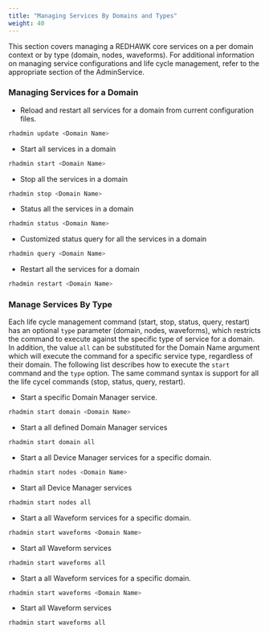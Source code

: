 ```yaml
---
title: "Managing Services By Domains and Types"
weight: 40
---
```


This section covers managing a REDHAWK core services on a per domain context or by type (domain, nodes, waveforms).  For additional information on managing service configurations and life cycle management, refer to the appropriate section of the AdminService.

### Managing Services for a Domain

* Reload and restart all services for a domain from current configuration files. 

```sh
rhadmin update <Domain Name>
```

* Start all services in a domain 

```sh
rhadmin start <Domain Name>
```

* Stop all the services in a domain

```sh
rhadmin stop <Domain Name>

```

* Status all the services in a domain

```sh
rhadmin status <Domain Name>
```

* Customized status query for all the services in a domain

```sh
rhadmin query <Domain Name>
```

* Restart all the services for a domain

```sh
rhadmin restart <Domain Name>
```

### Manage Services By Type

Each life cycle management command (start, stop, status, query, restart)  has an optional `type` parameter (domain, nodes, waveforms), which restricts the command to execute against the specific type of service for a domain.  In addition, the value `all` can be substituted for the Domain Name argument which will execute the command for a specific service type, regardless of their domain. The following list describes how to execute the `start` command  and the `type` option. The same command syntax is support for all the life cycel commands (stop, status, query, restart).

* Start a specific Domain Manager service.  

```sh
rhadmin start domain <Domain Name>
```

* Start a all defined Domain Manager services

```sh
rhadmin start domain all
```

* Start a all Device Manager services for a specific domain.

```sh
rhadmin start nodes <Domain Name>
```

* Start all Device Manager services

```sh
rhadmin start nodes all
```

* Start a all Waveform services for a specific domain.

```sh
rhadmin start waveforms <Domain Name>
```

* Start all Waveform services

```sh
rhadmin start waveforms all
```

* Start a all Waveform services for a specific domain.

```sh
rhadmin start waveforms <Domain Name>
```

* Start all Waveform services

```sh
rhadmin start waveforms all
```